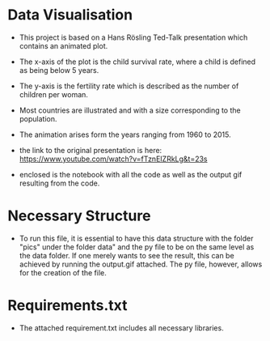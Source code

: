 # Data Visualisation
- This project is based on a Hans Rösling Ted-Talk presentation which contains an animated plot.
- The x-axis of the plot is the child survival rate, where a child is defined as being below 5 years.
- The y-axis is the fertility rate which is described as the number of children per woman.
- Most countries are illustrated and with a size corresponding to the population.
- The animation arises form the years ranging from 1960 to 2015.

- the link to the original presentation is here: https://www.youtube.com/watch?v=fTznEIZRkLg&t=23s

- enclosed is the notebook with all the code as well as the output gif resulting from the code.

# Necessary Structure 
- To run this file, it is essential to have this data structure with the folder "pics" under the folder data" and the py file to be on the same level as the data folder. If one merely wants to see the result, this can be achieved by running the output.gif attached. The py file, however, allows for the creation of the file.

# Requirements.txt
- The attached requirement.txt includes all necessary libraries.
